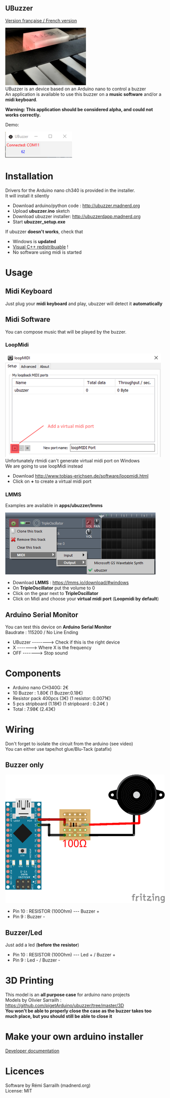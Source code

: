 UBuzzer
-------

[Version française / French version](https://github.com/pigetArduino/ubuzzer/blob/master/readme.fr.md)

![Photo UBuzzer](https://github.com/pigetArduino/ubuzzer/raw/master/doc/ubuzzer_photo.jpg)   
UBuzzer is an device based on an Arduino nano to control a buzzer   
An application is available to use this buzzer on a **music software** and/or a **midi keyboard**.

**Warning: This application should be considered alpha, and could not works correctly.**      

Demo: 

![UBuzzer App](https://github.com/pigetArduino/ubuzzer/raw/master/doc/ubuzzer_app.png)   

# Installation
Drivers for the Arduino nano ch340 is provided in the installer.    
It will install it silently     

* Download arduino/python code : http://ubuzzer.madnerd.org
* Upload **ubuzzer.ino** sketch
* Download ubuzzer installer: http://ubuzzerdapp.madnerd.org  
* Start **ubuzzer_setup.exe**  

If ubuzzer **doesn't works**, check that 
* Windows is **updated**
* [Visual C++ redistribuable](https://www.microsoft.com/en-us/download/details.aspx?id=48145) !
* No software using midi is started

# Usage
## Midi Keyboard
Just plug your **midi keyboard** and play, ubuzzer will detect it **automatically**

## Midi Software
You can compose music that will be played by the buzzer.   
### LoopMidi
![LoopMidi Add Midi Port](https://github.com/pigetArduino/ubuzzer/raw/master/doc/loopMidi.png)     
Unfortunately rtmidi can't generate virtual midi port on Windows   
We are going to use loopMidi instead
* Download http://www.tobias-erichsen.de/software/loopmidi.html   
* Click on **+** to create a virtual midi port

### LMMS
Examples are available in **apps/ubuzzer/lmms**

![Ubuzzer on LMMS](https://github.com/pigetArduino/ubuzzer/raw/master/doc/ubuzzer_lmms.png)
* Download **LMMS** : https://lmms.io/download/#windows
* On **TripleOscillator** put the volume to 0
* Click on the gear next to **TripleOscillator**
* Click on Midi and choose your **virtual midi port** (**Loopmidi by default**)

## Arduino Serial Monitor
You can test this device on **Arduino Serial Monitor**    
Baudrate : 115200 / No Line Ending     

* UBuzzer --------> Check if this is the right device    
* X -------> Where X is the frequency   
* OFF -------> Stop sound    

# Components
* Arduino nano CH340G: 2€    
* 10 Buzzer : 1.80€  (1 Buzzer:0.18€)  
* Resistor pack 400pcs (3€) (1 resistor: 0.0071€) 
* 5 pcs stripboard (1.18€) (1 stripboard : 0.24€ )  
* Total : 7.98€ (2.43€)   

# Wiring
Don't forget to isolate the circuit from the arduino (see video)    
You can either use tape/hot glue/Blu-Tack (patafix)
## Buzzer only
![UBuzzer Wiring](https://github.com/pigetArduino/ubuzzer/raw/master/doc/ubuzzer_wiring.png)   
* Pin 10 : RESISTOR (100Ohm) --- Buzzer +   
* Pin 9 : Buzzer -    

## Buzzer/Led
Just add a led (**before the resistor**)
* Pin 10 : RESISTOR (100Ohm) --- Led + / Buzzer +   
* Pin 9 : Led - / Buzzer -    

# 3D Printing
This model is an **all purpose case** for arduino nano projects    
Models by Olivier Sarrailh : https://github.com/pigetArduino/ubuzzer/tree/master/3D    
**You won't be able to properly close the case as the buzzer takes too much place, but you should still be able to close it**

# Make your own arduino installer
[Developer documentation](https://github.com/pigetArduino/ubuzzer/blob/master/dev.readme.md)

# Licences
Software by Rémi Sarrailh (madnerd.org)   
License: MIT
